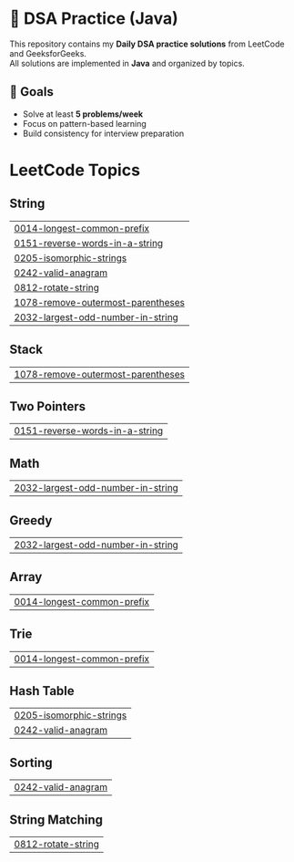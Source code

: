 # 📝 DSA Practice (Java)

This repository contains my **Daily DSA practice solutions** from LeetCode and GeeksforGeeks.  
All solutions are implemented in **Java** and organized by topics.
## 🚀 Goals
- Solve at least **5 problems/week**
- Focus on pattern-based learning
- Build consistency for interview preparation

<!---LeetCode Topics Start-->
# LeetCode Topics
## String
|  |
| ------- |
| [0014-longest-common-prefix](https://github.com/PRIYA1933/Java-Leetcode/tree/master/0014-longest-common-prefix) |
| [0151-reverse-words-in-a-string](https://github.com/PRIYA1933/Java-Leetcode/tree/master/0151-reverse-words-in-a-string) |
| [0205-isomorphic-strings](https://github.com/PRIYA1933/Java-Leetcode/tree/master/0205-isomorphic-strings) |
| [0242-valid-anagram](https://github.com/PRIYA1933/Java-Leetcode/tree/master/0242-valid-anagram) |
| [0812-rotate-string](https://github.com/PRIYA1933/Java-Leetcode/tree/master/0812-rotate-string) |
| [1078-remove-outermost-parentheses](https://github.com/PRIYA1933/Java-Leetcode/tree/master/1078-remove-outermost-parentheses) |
| [2032-largest-odd-number-in-string](https://github.com/PRIYA1933/Java-Leetcode/tree/master/2032-largest-odd-number-in-string) |
## Stack
|  |
| ------- |
| [1078-remove-outermost-parentheses](https://github.com/PRIYA1933/Java-Leetcode/tree/master/1078-remove-outermost-parentheses) |
## Two Pointers
|  |
| ------- |
| [0151-reverse-words-in-a-string](https://github.com/PRIYA1933/Java-Leetcode/tree/master/0151-reverse-words-in-a-string) |
## Math
|  |
| ------- |
| [2032-largest-odd-number-in-string](https://github.com/PRIYA1933/Java-Leetcode/tree/master/2032-largest-odd-number-in-string) |
## Greedy
|  |
| ------- |
| [2032-largest-odd-number-in-string](https://github.com/PRIYA1933/Java-Leetcode/tree/master/2032-largest-odd-number-in-string) |
## Array
|  |
| ------- |
| [0014-longest-common-prefix](https://github.com/PRIYA1933/Java-Leetcode/tree/master/0014-longest-common-prefix) |
## Trie
|  |
| ------- |
| [0014-longest-common-prefix](https://github.com/PRIYA1933/Java-Leetcode/tree/master/0014-longest-common-prefix) |
## Hash Table
|  |
| ------- |
| [0205-isomorphic-strings](https://github.com/PRIYA1933/Java-Leetcode/tree/master/0205-isomorphic-strings) |
| [0242-valid-anagram](https://github.com/PRIYA1933/Java-Leetcode/tree/master/0242-valid-anagram) |
## Sorting
|  |
| ------- |
| [0242-valid-anagram](https://github.com/PRIYA1933/Java-Leetcode/tree/master/0242-valid-anagram) |
## String Matching
|  |
| ------- |
| [0812-rotate-string](https://github.com/PRIYA1933/Java-Leetcode/tree/master/0812-rotate-string) |
<!---LeetCode Topics End-->